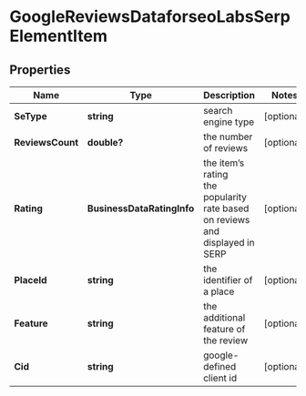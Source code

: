 # GoogleReviewsDataforseoLabsSerpElementItem


## Properties

| Name | Type | Description | Notes |
|------------ | ------------- | ------------- | -------------|
**SeType** | **string** | search engine type |[optional]|
**ReviewsCount** | **double?** | the number of reviews |[optional]|
**Rating** | **BusinessDataRatingInfo** | the item’s rating <br>the popularity rate based on reviews and displayed in SERP |[optional]|
**PlaceId** | **string** | the identifier of a place |[optional]|
**Feature** | **string** | the additional feature of the review |[optional]|
**Cid** | **string** | google-defined client id |[optional]|